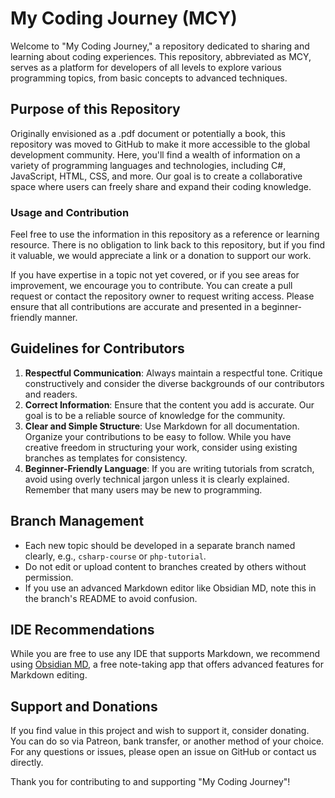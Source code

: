 # My Coding Journey (MCY)

Welcome to "My Coding Journey," a repository dedicated to sharing and learning about coding experiences. This repository, abbreviated as MCY, serves as a platform for developers of all levels to explore various programming topics, from basic concepts to advanced techniques.

## Purpose of this Repository

Originally envisioned as a .pdf document or potentially a book, this repository was moved to GitHub to make it more accessible to the global development community. Here, you'll find a wealth of information on a variety of programming languages and technologies, including C#, JavaScript, HTML, CSS, and more. Our goal is to create a collaborative space where users can freely share and expand their coding knowledge.

### Usage and Contribution

Feel free to use the information in this repository as a reference or learning resource. There is no obligation to link back to this repository, but if you find it valuable, we would appreciate a link or a donation to support our work.

If you have expertise in a topic not yet covered, or if you see areas for improvement, we encourage you to contribute. You can create a pull request or contact the repository owner to request writing access. Please ensure that all contributions are accurate and presented in a beginner-friendly manner.

## Guidelines for Contributors

1. **Respectful Communication**: Always maintain a respectful tone. Critique constructively and consider the diverse backgrounds of our contributors and readers.
2. **Correct Information**: Ensure that the content you add is accurate. Our goal is to be a reliable source of knowledge for the community.
3. **Clear and Simple Structure**: Use Markdown for all documentation. Organize your contributions to be easy to follow. While you have creative freedom in structuring your work, consider using existing branches as templates for consistency.
4. **Beginner-Friendly Language**: If you are writing tutorials from scratch, avoid using overly technical jargon unless it is clearly explained. Remember that many users may be new to programming.

## Branch Management

- Each new topic should be developed in a separate branch named clearly, e.g., `csharp-course` or `php-tutorial`.
- Do not edit or upload content to branches created by others without permission.
- If you use an advanced Markdown editor like Obsidian MD, note this in the branch's README to avoid confusion.

## IDE Recommendations

While you are free to use any IDE that supports Markdown, we recommend using [Obsidian MD](https://obsidian.md/), a free note-taking app that offers advanced features for Markdown editing.

## Support and Donations

If you find value in this project and wish to support it, consider donating. You can do so via Patreon, bank transfer, or another method of your choice. For any questions or issues, please open an issue on GitHub or contact us directly.

Thank you for contributing to and supporting "My Coding Journey"!
